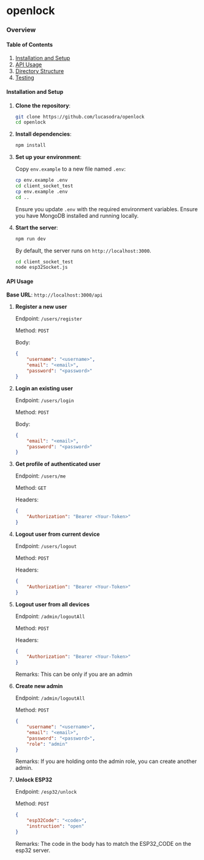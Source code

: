 # openlock

### Overview


#### Table of Contents

1. [Installation and Setup](#installation-and-setup)
2. [API Usage](#api-usage)
3. [Directory Structure](#directory-structure)
4. [Testing](#testing)

#### Installation and Setup

1. **Clone the repository**:

    ```bash
    git clone https://github.com/lucasodra/openlock
    cd openlock
    ```

2. **Install dependencies**:

    ```bash
    npm install
    ```

3. **Set up your environment**:

    Copy `env.example` to a new file named `.env`:

    ```bash
    cp env.example .env
    cd client_socket_test
    cp env.example .env
    cd ..
    ```

    Ensure you update `.env` with the required environment variables.
    Ensure you have MongoDB installed and running locally.

4. **Start the server**:

    ```bash
    npm run dev
    ```

    By default, the server runs on `http://localhost:3000`.

    ```bash
    cd client_socket_test
    node esp32Socket.js
    ```

#### API Usage

**Base URL**: `http://localhost:3000/api`

1. **Register a new user**

    Endpoint: `/users/register`
    
    Method: `POST`
    
    Body:

    ```json
    {
        "username": "<username>",
        "email": "<email>",
        "password": "<password>"
    }
    ```

1. **Login an existing user**

    Endpoint: `/users/login`

    Method: `POST`

    Body:

    ```json
    {
        "email": "<email>",
        "password": "<password>"
    }
    ```

1. **Get profile of authenticated user**

    Endpoint: `/users/me`
    
    Method: `GET`

    Headers:

    ```json
    {
        "Authorization": "Bearer <Your-Token>"
    }
    ```

1. **Logout user from current device**

    Endpoint: `/users/logout`
    
    Method: `POST`

    Headers:

    ```json
    {
        "Authorization": "Bearer <Your-Token>"
    }
    ```

1. **Logout user from all devices**

    Endpoint: `/admin/logoutAll`
    
    Method: `POST`

    Headers:

    ```json
    {
        "Authorization": "Bearer <Your-Token>"
    }
    ```

    Remarks: This can be only if you are an admin

1. **Create new admin**

    Endpoint: `/admin/logoutAll`
    
    Method: `POST`

    ```json
    {
        "username": "<username>",
        "email": "<email>",
        "password": "<password>",
        "role": "admin"
    }
    ```

    Remarks: If you are holding onto the admin role, you can create another admin.

1. **Unlock ESP32**

    Endpoint: `/esp32/unlock`
    
    Method: `POST`

    ```json
    {
        "esp32Code": "<code>",
        "instruction": "open"
    }
    ```

    Remarks: The code in the body has to match the ESP32_CODE on the esp32 server.